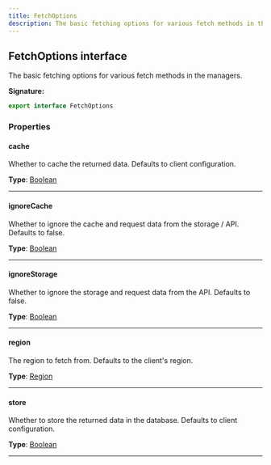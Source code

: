 ```yaml
---
title: FetchOptions
description: The basic fetching options for various fetch methods in the managers.
---
```


## FetchOptions interface

The basic fetching options for various fetch methods in the managers.

**Signature:**

```ts
export interface FetchOptions 
```

### Properties

#### cache

Whether to cache the returned data. Defaults to client configuration.



**Type**: [Boolean](https://developer.mozilla.org/en-US/docs/Web/JavaScript/Reference/Global_Objects/Boolean)

---

#### ignoreCache

Whether to ignore the cache and request data from the storage / API. Defaults to false.



**Type**: [Boolean](https://developer.mozilla.org/en-US/docs/Web/JavaScript/Reference/Global_Objects/Boolean)

---

#### ignoreStorage

Whether to ignore the storage and request data from the API. Defaults to false.



**Type**: [Boolean](https://developer.mozilla.org/en-US/docs/Web/JavaScript/Reference/Global_Objects/Boolean)

---

#### region

The region to fetch from. Defaults to the client's region.



**Type**: [Region](/api/types/region)

---

#### store

Whether to store the returned data in the database. Defaults to client configuration.



**Type**: [Boolean](https://developer.mozilla.org/en-US/docs/Web/JavaScript/Reference/Global_Objects/Boolean)

---

